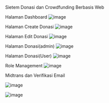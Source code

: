 Sietem Donasi dan Crowdfunding Berbasis Web

Halaman Dashboard
![image](https://github.com/user-attachments/assets/b7f24ddf-d243-42f6-8042-ede9f0d3dd4f)

Halaman Create Donasi
![image](https://github.com/user-attachments/assets/3feb8a77-562d-4cd5-bb61-5f11c1df4f84)

Halaman Edit Donasi
![image](https://github.com/user-attachments/assets/ce145495-4395-4af3-be51-4d25ed70ef52)

Halaman Donasi(admin)
![image](https://github.com/user-attachments/assets/32697c07-ef54-4ba8-b586-7764f743bbfb)

Halaman Donasi(User)
![image](https://github.com/user-attachments/assets/79c48a57-b06b-4398-8916-ff9537389afd)

Role Management
![image](https://github.com/user-attachments/assets/ffa18fd2-266f-487f-b983-0c1feadd0be7)

Midtrans dan Verifikasi Email

![image](https://github.com/user-attachments/assets/6e996aee-a591-4a47-962c-b3b81ca44e58)

![image](https://github.com/user-attachments/assets/3f6511d7-20d1-4530-bafd-6f9218d8c6d4)



